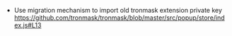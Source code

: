 - Use migration mechanism to import old tronmask extension private key
  https://github.com/tronmask/tronmask/blob/master/src/popup/store/index.js#L13
